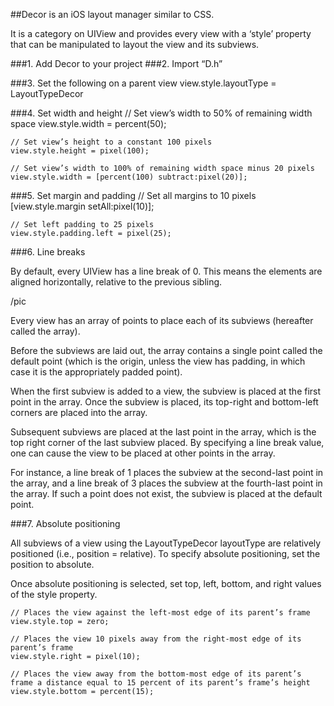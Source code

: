 ##Decor is an iOS layout manager similar to CSS.

It is a category on UIView and provides every view with a ‘style’ property that can be manipulated to layout the view and its subviews.

###1. Add Decor to your project
###2. Import “D.h”

###3. Set the following on a parent view
    view.style.layoutType = LayoutTypeDecor

###4. Set width and height
	// Set view’s width to 50% of remaining width space
	view.style.width = percent(50);	
	
	// Set view’s height to a constant 100 pixels
	view.style.height = pixel(100);

	// Set view’s width to 100% of remaining width space minus 20 pixels
	view.style.width = [percent(100) subtract:pixel(20)];

###5. Set margin and padding
	// Set all margins to 10 pixels
	[view.style.margin setAll:pixel(10)];

	// Set left padding to 25 pixels
	view.style.padding.left = pixel(25);

###6. Line breaks

By default, every UIView has a line break of 0. This means the elements are aligned horizontally, relative to the previous sibling. 
	
/pic
	
Every view has an array of points to place each of its subviews (hereafter called the array).
	
Before the subviews are laid out, the array contains a single point called the default point (which is the origin, unless the view has padding, in which case it is the appropriately padded point).
	
When the first subview is added to a view, the subview is placed at the first point in the array. Once the subview is placed, its top-right and bottom-left corners are placed into the array.
	
Subsequent subviews are placed at the last point in the array, which is the top right corner of the last subview placed. By specifying a line break value, one can cause the view to be placed at other points in the array. 
	
For instance, a line break of 1 places the subview at the second-last point in the array, and a line break of 3 places the subview at the fourth-last point in the array. If such a point does not exist, the subview is placed at the default point.

###7. Absolute positioning

All subviews of a view using the LayoutTypeDecor layoutType are relatively positioned (i.e., position = relative). To specify absolute positioning, set the position to absolute.

Once absolute positioning is selected, set top, left, bottom, and right values of the style property.

    // Places the view against the left-most edge of its parent’s frame
    view.style.top = zero;

    // Places the view 10 pixels away from the right-most edge of its parent’s frame
    view.style.right = pixel(10);

    // Places the view away from the bottom-most edge of its parent’s frame a distance equal to 15 percent of its parent’s frame’s height
    view.style.bottom = percent(15);
